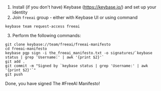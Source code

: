 1. Install (if you don't have) Keybase (https://keybase.io/) and set up your identity
2. Join `freeai` group - either with Keybase UI or using command
```
keybase team request-access freeai
```
3. Perform the following commands:
```
git clone keybase://team/freeai/freeai-manifesto
cd freeai-manifesto
keybase pgp sign -i the_freeai_manifesto.txt -o signatures/`keybase status | grep 'Username:' | awk '{print $2}'`
git add .
git commit -m "Signed by `keybase status | grep 'Username:' | awk '{print $2}'`"
git push
```

Done, you have signed The #FreeAI Manifesto!
